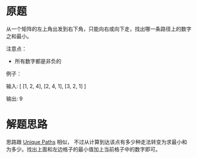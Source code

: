 # 原题
从一个矩阵的左上角出发到右下角，只能向右或向下走，找出哪一条路径上的数字之和最小。

注意点：

  - 所有数字都是非负的

例子：

输入: [ [1, 2, 4], [2, 4, 1], [3, 2, 1] ]

输出: 9

# 解题思路
思路跟 [Unique Paths](https://leetcode.com/problems/unique-paths/description/) 相似，
不过从计算到达该点有多少种走法转变为求最小和为多少。找出上面和左边格子的最小值加上当前格子中的数字即可。

